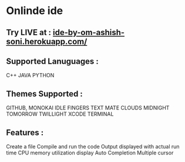 # Onlinde ide 
## Try LIVE at : [ide-by-om-ashish-soni.herokuapp.com/](https://ide-by-om-ashish-soni.herokuapp.com/)

## Supported Lanuguages : 
  C++ 
  JAVA
  PYTHON

## Themes Supported : 
  GITHUB,
  MONOKAI
  IDLE FINGERS
  TEXT MATE
  CLOUDS MIDNIGHT
  TOMORROW
  TWILLIGHT
  XCODE
  TERMINAL
  
## Features : 
  Create a file
  Compile and run the code
  Output displayed with actual run time
  CPU memory utilization display
  Auto Completion
  Multiple cursor
